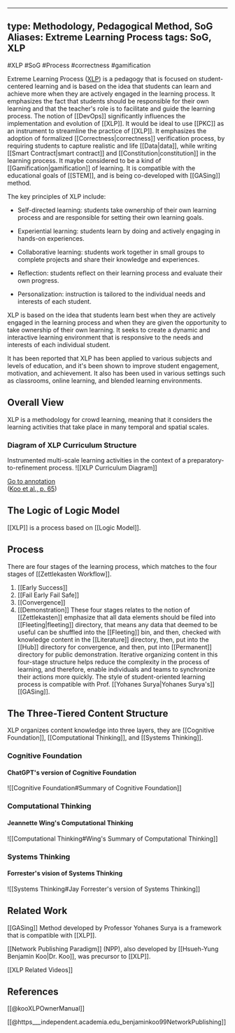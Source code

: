                                     
---
type: Methodology, Pedagogical Method, SoG
Aliases: Extreme Learning Process
tags: SoG, XLP
---

#XLP #SoG #Process #correctness #gamification

Extreme Learning Process ([XLP](https://pkc.pub/wiki/XLP "XLP")) is a pedagogy that is focused on student-centered learning and is based on the idea that students can learn and achieve more when they are actively engaged in the learning process. It emphasizes the fact that students should be responsible for their own learning and that the teacher's role is to facilitate and guide the learning process. The notion of [[DevOps]] significantly influences the implementation and evolution of [[XLP]]. It would be ideal to use [[PKC]] as an instrument to streamline the practice of [[XLP]]. It emphasizes the adoption of formalized [[Correctness|correctness]] verification process, by requiring students to capture realistic and life [[Data|data]], while writing [[Smart Contract|smart contract]] and [[Constitution|constitution]] in the learning process. It maybe considered to be a kind of [[Gamification|gamification]] of learning. It is compatible with the educational goals of [[STEM]], and is being co-developed with [[GASing]] method.

The key principles of XLP include:

- Self-directed learning: students take ownership of their own learning process and are responsible for setting their own learning goals.

- Experiential learning: students learn by doing and actively engaging in hands-on experiences.

- Collaborative learning: students work together in small groups to complete projects and share their knowledge and experiences.

- Reflection: students reflect on their learning process and evaluate their own progress.

- Personalization: instruction is tailored to the individual needs and interests of each student.

XLP is based on the idea that students learn best when they are actively engaged in the learning process and when they are given the opportunity to take ownership of their own learning. It seeks to create a dynamic and interactive learning environment that is responsive to the needs and interests of each individual student.

It has been reported that XLP has been applied to various subjects and levels of education, and it's been shown to improve student engagement, motivation, and achievement. It also has been used in various settings such as classrooms, online learning, and blended learning environments.

## Overall View
XLP is a methodology for crowd learning, meaning that it considers the learning activities that take place in many temporal and spatial scales.

### Diagram of XLP Curriculum Structure
Instrumented multi-scale learning activities in the context of a preparatory-to-refinement process.
![[XLP Curriculum Diagram]]

[Go to annotation](zotero://open-pdf/library/items/EJQW7NUI?page=65&annotation=JCRHBI7J)  
([Koo et al., p. 65](zotero://select/library/items/CC6TDI84))

## The Logic of Logic Model
[[XLP]] is a process based on [[Logic Model]]. 

## Process

There are four stages of the learning process, which matches to the four stages of [[Zettlekasten Workflow]].

1. [[Early Success]]
2. [[Fail Early Fail Safe]]
3. [[Convergence]]
4. [[Demonstration]]
These four stages relates to the notion of [[Zettlekasten]] emphasize that all data elements should be filed into [[Fleeting|fleeting]] directory, that means any data that deemed to be useful can be shuffled into the [[Fleeting]] bin, and then, checked with knowledge content in the [[Literature]] directory, then, put into the [[Hub]] directory for convergence, and then, put into [[Permanent]] directory for public demonstration. Iterative organizing content in this four-stage structure helps reduce the complexity in the process of learning, and therefore, enable individuals and teams to synchronize their actions more quickly. The style of student-oriented learning process is compatible with Prof. [[Yohanes Surya|Yohanes Surya's]] [[GASing]].




## The Three-Tiered Content Structure
XLP organizes content knowledge into three layers, they are [[Cognitive Foundation]], [[Computational Thinking]], and [[Systems Thinking]].

### Cognitive Foundation
#### ChatGPT's version of Cognitive Foundation
![[Cognitive Foundation#Summary of Cognitive Foundation]]
### Computational Thinking
#### Jeannette Wing's Computational Thinking
![[Computational Thinking#Wing's Summary of Computational Thinking]]
### Systems Thinking
#### Forrester's vision of Systems Thinking
![[Systems Thinking#Jay Forrester's version of Systems Thinking]]
## Related Work
[[GASing]] Method developed by Professor Yohanes Surya is a framework that is compatible with [[XLP]].

[[Network Publishing Paradigm]] (NPP), also developed by [[Hsueh-Yung Benjamin Koo|Dr. Koo]], was precursor to [[XLP]]. 


[[XLP Related Videos]]


## References

[[@kooXLPOwnerManual]]

[[@https___independent.academia.edu_benjaminkoo99NetworkPublishing]]